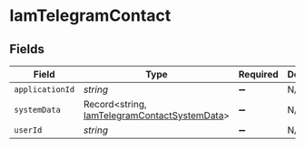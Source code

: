 # IamTelegramContact


## Fields

| Field                                                                                               | Type                                                                                                | Required                                                                                            | Description                                                                                         |
| --------------------------------------------------------------------------------------------------- | --------------------------------------------------------------------------------------------------- | --------------------------------------------------------------------------------------------------- | --------------------------------------------------------------------------------------------------- |
| `applicationId`                                                                                     | *string*                                                                                            | :heavy_minus_sign:                                                                                  | N/A                                                                                                 |
| `systemData`                                                                                        | Record<string, [IamTelegramContactSystemData](../../models/shared/iamtelegramcontactsystemdata.md)> | :heavy_minus_sign:                                                                                  | N/A                                                                                                 |
| `userId`                                                                                            | *string*                                                                                            | :heavy_minus_sign:                                                                                  | N/A                                                                                                 |